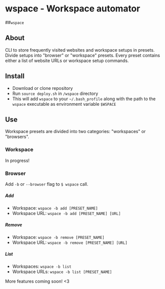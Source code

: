
# wspace - Workspace automator

##`wspace`
## About
CLI to store frequently visited websites and workspace setups in presets. 
Divide setups into "browser" or "workspace" presets. Every preset contains either a list of website URLs or workspace setup commands. 

## Install
- Download or clone repository
- Run `source deploy.sh` in `/wspace` directory
- This will add `wspace` to your `~/.bash_profile` along with the path to the `wspace` executable as environment variable `$WSPACE`

## Use
Workspace presets are divided into two categories: "workspaces" or "browsers".

### Workspace
In progress!

### Browser
Add `-b` or `--browser` flag to `$ wspace` call.

 ##### Add
- Workspace:  `wspace -b add [PRESET_NAME]`
- Workspace URL:  `wspace -b add [PRESET_NAME] [URL]`

 ##### Remove
- Workspace:  `wspace -b remove [PRESET_NAME]`
- Workspace URL:  `wspace -b remove [PRESET_NAME] [URL]`

##### List
- Workspaces:  `wspace -b list`
- Workspace URLs:  `wspace -b list [PRESET_NAME]`




More features coming soon! <3
